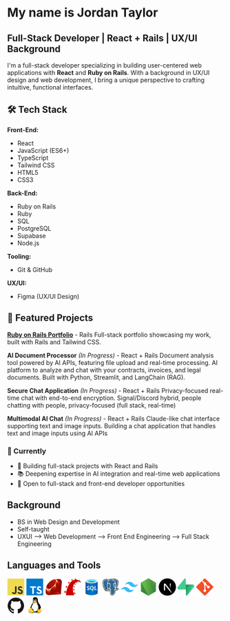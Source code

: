 # My name is Jordan Taylor

## Full-Stack Developer | React + Rails | UX/UI Background

I'm a full-stack developer specializing in building user-centered web applications with **React** and **Ruby on Rails**. With a background in UX/UI design and web development, I bring a unique perspective to crafting intuitive, functional interfaces.

## 🛠 Tech Stack

**Front-End:**
- React
- JavaScript (ES6+)
- TypeScript
- Tailwind CSS
- HTML5
- CSS3

**Back-End:**
- Ruby on Rails
- Ruby
- SQL
- PostgreSQL
- Supabase
- Node.js

**Tooling:**
- Git & GitHub

**UX/UI:**
- Figma (UX/UI Design)

## 🚀 Featured Projects

**[Ruby on Rails Portfolio]([https://your-portfolio-url.com](https://ruby-on-rails-buildeployship.onrender.com/))** - Rails
Full-stack portfolio showcasing my work, built with Rails and Tailwind CSS.

**AI Document Processor** *(In Progress)* - React + Rails
Document analysis tool powered by AI APIs, featuring file upload and real-time processing.
AI platform to analyze and chat with your contracts, invoices, and legal documents. Built with Python, Streamlit, and LangChain (RAG).

**Secure Chat Application** *(In Progress)* - React + Rails
Privacy-focused real-time chat with end-to-end encryption.
Signal/Discord hybrid, people chatting with people, privacy-focused (full stack, real-time)

**Multimodal AI Chat** *(In Progress)* - React + Rails
Claude-like chat interface supporting text and image inputs.
Building a chat application that handles text and image inputs using AI APIs

### 🎯 Currently

- 🔨 Building full-stack projects with React and Rails
- 📚 Deepening expertise in AI integration and real-time web applications
- 💼 Open to full-stack and front-end developer opportunities

## Background
- BS in Web Design and Development
- Self-taught
- UXUI —> Web Development —> Front End Engineering —> Full Stack Engineering

## Languages and Tools
<p align="left">

<!-- JavaScript -->
<img src="https://raw.githubusercontent.com/devicons/devicon/master/icons/javascript/javascript-original.svg" alt="javascript" width="40" height="40"/>

<!-- TypeScript -->
<img src="https://raw.githubusercontent.com/devicons/devicon/master/icons/typescript/typescript-original.svg" alt="typescript" width="40" height="40"/>

<!-- Ruby -->
<img src="https://raw.githubusercontent.com/devicons/devicon/master/icons/ruby/ruby-original.svg" alt="ruby" width="40" height="40"/>

<!-- Ruby on Rails -->
<img src="https://raw.githubusercontent.com/devicons/devicon/master/icons/rails/rails-plain.svg" alt="rails" width="40" height="40"/>

<!-- SQL -->
<img src="https://raw.githubusercontent.com/devicons/devicon/master/icons/azuresqldatabase/azuresqldatabase-original.svg" alt="sql" width="40" height="40"/>

<!-- PostgreSQL -->
<img src="https://raw.githubusercontent.com/devicons/devicon/master/icons/postgresql/postgresql-original.svg" alt="postgresql" width="40" height="40"/>

<!-- Tailwind CSS -->
<img src="https://raw.githubusercontent.com/devicons/devicon/master/icons/tailwindcss/tailwindcss-original.svg" alt="tailwindcss" width="40" height="40"/>

<!-- Node.js -->
<img src="https://raw.githubusercontent.com/devicons/devicon/master/icons/nodejs/nodejs-original.svg" alt="nodejs" width="40" height="40"/>

<!-- Next.js -->
<img src="https://raw.githubusercontent.com/devicons/devicon/master/icons/nextjs/nextjs-original.svg" alt="nextjs" width="40" height="40"/>

<!-- Supabase -->
<img src="https://raw.githubusercontent.com/devicons/devicon/master/icons/supabase/supabase-original.svg" alt="supabase" width="40" height="40"/>

<!-- Git -->
<img src="https://raw.githubusercontent.com/devicons/devicon/master/icons/git/git-original.svg" alt="git" width="40" height="40"/>

<!-- GitHub (White/Light Version) -->
<img src="https://raw.githubusercontent.com/devicons/devicon/master/icons/github/github-original.svg" alt="github" width="40" height="40"/>

<!-- Linux -->
<img src="https://raw.githubusercontent.com/devicons/devicon/master/icons/linux/linux-original.svg" alt="linux" width="40" height="40"/>

</p>
